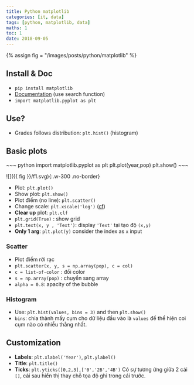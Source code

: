 ```yaml
---
title: Python matplotlib
categories: [it, data]
tags: [python, matplotlib, data]
maths: 1
toc: 1
date: 2018-09-05
---
```


{% assign fig = "/images/posts/python/matplotlib" %}

## Install & Doc

- `pip install matplotlib`
- [Documentation](https://matplotlib.org/) (use search function)
- `import matplotlib.pyplot as plt`


## Use?

- Grades follows distribution: `plt.hist()` (histogram)


## Basic plots

<div class="row d-flex" markdown="1">
<div class="col s12 l6" markdown="1">
~~~ python
import matplotlib.pyplot as plt
plt.plot(year,pop)
plt.show()
~~~
</div>
<div class="col s12 l6" markdown="1">

![]({{ fig }}/f1.svg){:.w-300 .no-border}

</div>
</div>

- Plot: `plt.plot()`
- Show plot: `plt.show()`
- Plot điểm (no line): `plt.scatter()`
- Change scale: `plt.xscale('log')` ([cf](https://matplotlib.org/api/_as_gen/matplotlib.pyplot.xscale.html?highlight=xscale#matplotlib.pyplot.xscale))
- **Clear up** plot: `plt.clf`
- `plt.grid(True)` : show grid
- `plt.text(x, y , 'Text')`: display `'Text'` tại tạo độ `(x,y)`
- **Only 1 arg**: `plt.plot(y)` consider the index as `x` input


### Scatter

- Plot điểm rời rạc
- `plt.scatter(x, y, s = np.array(pop), c = col)`
- `c = list-of-color` : đổi color
- `s = np.array(pop)` : chuyển sang array
- `alpha = 0.8`: apacity of the bubble

### Histogram

- Use: `plt.hist(values, bins = 3)` and then `plt.show()`
- `bins`: chia thành mấy cụm cho dữ liệu đầu vào là `values` để thể hiện coi cụm nào có nhiều thằng nhất.


## Customization

- **Labels**: `plt.xlabel('Year')`, `plt.ylabel()`
- **Title**: `plt.title()`
- **Ticks**: `plt.yticks([0,2,3],['0','2B','4B')` Có sự tương ứng giữa 2 cái `[]`, cái sau hiển thị thay chỗ tọa độ ghi trong cái trước.
